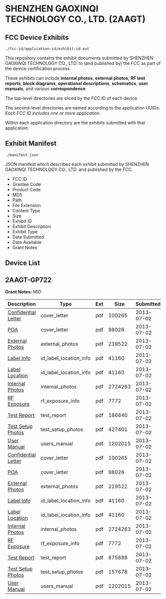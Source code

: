 # SHENZHEN GAOXINQI TECHNOLOGY CO., LTD. (2AAGT)
## FCC Device Exhibits

```
./fcc-id/application-id/exhibit-id.ext
```

This repository contains the exhibit documents submitted by SHENZHEN GAOXINQI TECHNOLOGY CO., LTD. to (and published by) the FCC as part of the device certification process.

These exhibits can include **internal photos**, **external photos**, **RF test reports**, **block diagrams**, **operational descriptions**, **schematics**, **user manuals**, and various **correspondence**.

The top-level directories are sliced by the FCC ID of each device.

The second-level directories are named according to the application UUIDs. *Each FCC ID includes one or more application.*

Within each application directory are the exhibits submitted with that application. 

## Exhibit Manifest

```
./manifest.json
```

JSON manifest which describes each exhibit submitted by SHENZHEN GAOXINQI TECHNOLOGY CO., LTD. and published by the FCC.

- FCC ID
- Grantee Code
- Product Code
- MD5
- Path
- File Extension
- Content Type
- Size
- Exhibit ID
- Exhibit Description
- Exhibit Type
- Date Submitted
- Date Available
- Grant Notes

## Device List
## 2AAGT-GP722
**Grant Notes:** MID

| Description | Type | Ext | Size | Submitted | Available |
| ----------- | ---- | --- | ---- | --------- | --------- |
| [Confidential Letter](2AAGT-GP722/24937dc7b5466fb414c38d84d7d1feea/2005623.pdf) | cover_letter | pdf | 100265 | 2013-07-02 | 2013-07-02 |
| [POA](2AAGT-GP722/24937dc7b5466fb414c38d84d7d1feea/2005624.pdf) | cover_letter | pdf | 98026 | 2013-07-02 | 2013-07-02 |
| [External Photos](2AAGT-GP722/24937dc7b5466fb414c38d84d7d1feea/2005619.pdf) | external_photos | pdf | 219522 | 2013-07-02 | 2013-07-02 |
| [Label Info](2AAGT-GP722/24937dc7b5466fb414c38d84d7d1feea/2005621.pdf) | id_label_location_info | pdf | 41160 | 2013-07-02 | 2013-07-02 |
| [Label Location](2AAGT-GP722/24937dc7b5466fb414c38d84d7d1feea/2005621.pdf) | id_label_location_info | pdf | 41160 | 2013-07-02 | 2013-07-02 |
| [Internal Photos](2AAGT-GP722/24937dc7b5466fb414c38d84d7d1feea/2005620.pdf) | internal_photos | pdf | 2724263 | 2013-07-02 | 2013-07-02 |
| [RF Exposure](2AAGT-GP722/24937dc7b5466fb414c38d84d7d1feea/2005625.pdf) | rf_exposure_info | pdf | 7772 | 2013-07-02 | 2013-07-02 |
| [Test Report](2AAGT-GP722/24937dc7b5466fb414c38d84d7d1feea/2005641.pdf) | test_report | pdf | 186840 | 2013-07-02 | 2013-07-02 |
| [Test Setup Photos](2AAGT-GP722/24937dc7b5466fb414c38d84d7d1feea/2005640.pdf) | test_setup_photos | pdf | 427401 | 2013-07-02 | 2013-07-02 |
| [User Manual](2AAGT-GP722/24937dc7b5466fb414c38d84d7d1feea/2005628.pdf) | users_manual | pdf | 1202015 | 2013-07-02 | 2013-07-02 |
| [Confidential Letter](2AAGT-GP722/6e810d5cadc54026df2c9a7882aa83c8/2005623.pdf) | cover_letter | pdf | 100265 | 2013-07-02 | 2013-07-02 |
| [POA](2AAGT-GP722/6e810d5cadc54026df2c9a7882aa83c8/2005624.pdf) | cover_letter | pdf | 98026 | 2013-07-02 | 2013-07-02 |
| [External Photos](2AAGT-GP722/6e810d5cadc54026df2c9a7882aa83c8/2005619.pdf) | external_photos | pdf | 219522 | 2013-07-02 | 2013-07-02 |
| [Label Info](2AAGT-GP722/6e810d5cadc54026df2c9a7882aa83c8/2005621.pdf) | id_label_location_info | pdf | 41160 | 2013-07-02 | 2013-07-02 |
| [Label Location](2AAGT-GP722/6e810d5cadc54026df2c9a7882aa83c8/2005621.pdf) | id_label_location_info | pdf | 41160 | 2013-07-02 | 2013-07-02 |
| [Internal Photos](2AAGT-GP722/6e810d5cadc54026df2c9a7882aa83c8/2005620.pdf) | internal_photos | pdf | 2724263 | 2013-07-02 | 2013-07-02 |
| [RF Exposure](2AAGT-GP722/6e810d5cadc54026df2c9a7882aa83c8/2005625.pdf) | rf_exposure_info | pdf | 7772 | 2013-07-02 | 2013-07-02 |
| [Test Report](2AAGT-GP722/6e810d5cadc54026df2c9a7882aa83c8/2005626.pdf) | test_report | pdf | 875889 | 2013-07-02 | 2013-07-02 |
| [Test Setup Photos](2AAGT-GP722/6e810d5cadc54026df2c9a7882aa83c8/2005627.pdf) | test_setup_photos | pdf | 157678 | 2013-07-02 | 2013-07-02 |
| [User Manual](2AAGT-GP722/6e810d5cadc54026df2c9a7882aa83c8/2005628.pdf) | users_manual | pdf | 1202015 | 2013-07-02 | 2013-07-02 |
